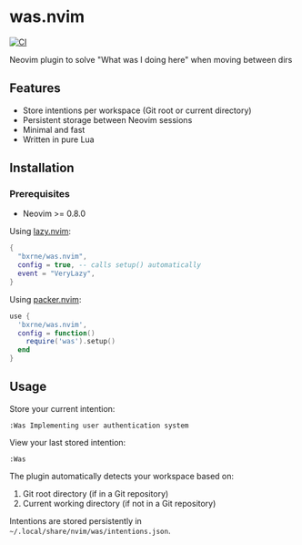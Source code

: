 # was.nvim

[![CI](https://github.com/bxrne/was.nvim/actions/workflows/ci.yml/badge.svg)](https://github.com/bxrne/was.nvim/actions/workflows/ci.yml)

Neovim plugin to solve "What was I doing here" when moving between dirs

## Features

- Store intentions per workspace (Git root or current directory)
- Persistent storage between Neovim sessions
- Minimal and fast
- Written in pure Lua

## Installation

### Prerequisites

- Neovim >= 0.8.0

Using [lazy.nvim](https://github.com/folke/lazy.nvim):

```lua
{
  "bxrne/was.nvim",
  config = true, -- calls setup() automatically
  event = "VeryLazy",
}
```

Using [packer.nvim](https://github.com/wbthomason/packer.nvim):

```lua
use {
  'bxrne/was.nvim',
  config = function()
    require('was').setup()
  end
}
```

## Usage

Store your current intention:
```vim
:Was Implementing user authentication system
```

View your last stored intention:
```vim
:Was
```

The plugin automatically detects your workspace based on:
1. Git root directory (if in a Git repository)
2. Current working directory (if not in a Git repository)

Intentions are stored persistently in `~/.local/share/nvim/was/intentions.json`.


